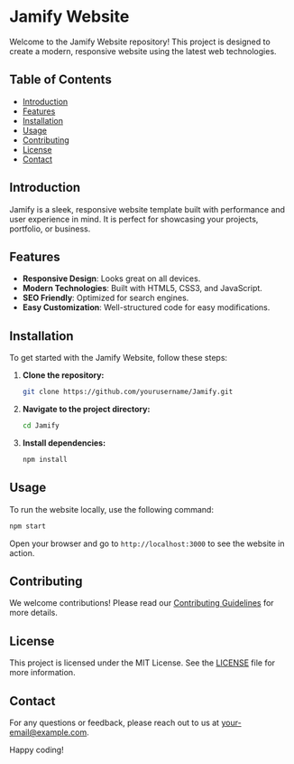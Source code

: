 # Jamify Website

Welcome to the Jamify Website repository! This project is designed to create a modern, responsive website using the latest web technologies.

## Table of Contents

- [Introduction](#introduction)
- [Features](#features)
- [Installation](#installation)
- [Usage](#usage)
- [Contributing](#contributing)
- [License](#license)
- [Contact](#contact)

## Introduction

Jamify is a sleek, responsive website template built with performance and user experience in mind. It is perfect for showcasing your projects, portfolio, or business.

## Features

- **Responsive Design**: Looks great on all devices.
- **Modern Technologies**: Built with HTML5, CSS3, and JavaScript.
- **SEO Friendly**: Optimized for search engines.
- **Easy Customization**: Well-structured code for easy modifications.

## Installation

To get started with the Jamify Website, follow these steps:

1. **Clone the repository:**
    ```sh
    git clone https://github.com/yourusername/Jamify.git
    ```
2. **Navigate to the project directory:**
    ```sh
    cd Jamify
    ```
3. **Install dependencies:**
    ```sh
    npm install
    ```

## Usage

To run the website locally, use the following command:

```sh
npm start
```

Open your browser and go to `http://localhost:3000` to see the website in action.

## Contributing

We welcome contributions! Please read our [Contributing Guidelines](CONTRIBUTING.md) for more details.

## License

This project is licensed under the MIT License. See the [LICENSE](LICENSE) file for more information.

## Contact

For any questions or feedback, please reach out to us at [your-email@example.com](mailto:your-email@example.com).

Happy coding!
